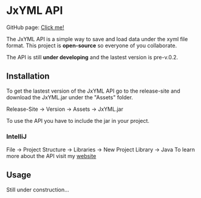# JxYML API

GitHub page: [Click me!](https://iampekka058.github.io/JxYML)

The JxYML API is a simple way to save and load data under the xyml file format. This project is **open-source** so everyone of you collaborate.

The API is still **under developing** and the lastest version is pre-v.0.2.

## Installation
To get the lastest version of the JxYML API go to the release-site and download the JxYML.jar under the "Assets" folder.

Release-Site -> Version -> Assets -> JxYML.jar

To use the API you have to include the jar in your project.

### IntelliJ
File -> Project Structure -> Libraries -> New Project Library -> Java
To learn more about the API visit my [website](https://iampekka058.github.io/JxYML)

## Usage
Still under construction...
